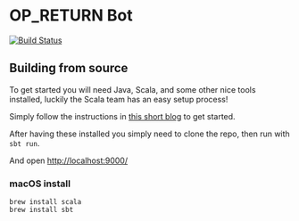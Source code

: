 # OP_RETURN Bot

[![Build Status](https://github.com/benthecarman/OP-RETURN-Bot/workflows/Compile%20&%20Formatting/badge.svg)](https://github.com/benthecarman/OP-RETURN-Bot/actions)

## Building from source

To get started you will need Java, Scala, and some other nice tools installed, luckily the Scala team has an easy setup process!

Simply follow the instructions in [this short blog](https://www.scala-lang.org/2020/06/29/one-click-install.html) to get started.

After having these installed you simply need to clone the repo, then run with `sbt run`.

And open [http://localhost:9000/](http://localhost:9000/)

### macOS install
```
brew install scala
brew install sbt
```